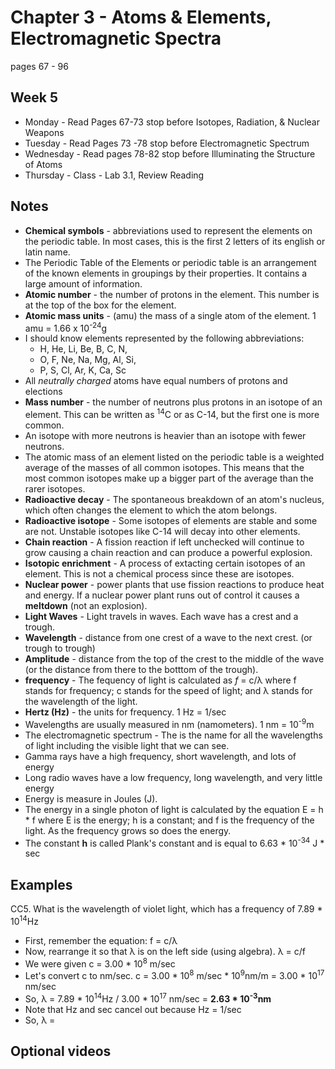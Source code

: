 # Chapter 3 - Atoms & Elements, Electromagnetic Spectra

pages 67 - 96

## Week 5
- Monday - Read Pages 67-73 stop before Isotopes, Radiation, & Nuclear Weapons
- Tuesday - Read Pages 73 -78 stop before Electromagnetic Spectrum
- Wednesday - Read pages 78-82 stop before Illuminating the Structure of Atoms
- Thursday - Class - Lab 3.1,  Review Reading

## Notes

- **Chemical symbols** - abbreviations used to represent the elements on the periodic table. In most cases, this is the first 2 letters of its english or latin name.
- The Periodic Table of the Elements or periodic table is an arrangement of the known elements in groupings by their properties. It contains a large amount of information.
- **Atomic number** - the number of protons in the element. This number is at the top of the box for the element.
- **Atomic mass units** - (amu) the mass of a single atom of the element. 1 amu = 1.66 x 10<sup>-24</sup>g
- I should know elements represented by the following abbreviations:
  - H, He, Li, Be, B, C, N, 
  - O, F, Ne, Na, Mg, Al, Si, 
  - P, S, Cl, Ar, K, Ca, Sc
- All *neutrally charged* atoms have equal numbers of protons and elections
- **Mass number** - the number of neutrons plus protons in an isotope of an element. This can be written as <sup>14</sup>C or as C-14, but the first one is more common.
- An isotope with more neutrons is heavier than an isotope with fewer neutrons.
- The atomic mass of an element listed on the periodic table is a weighted average of the masses of all common isotopes. This means that the most common isotopes make up a bigger part of the average than the rarer isotopes.
- **Radioactive decay** - The spontaneous breakdown of an atom's nucleus, which often changes the element to which the atom belongs.
- **Radioactive isotope** - Some isotopes of elements are stable and some are not. Unstable isotopes like C-14 will decay into other elements.
- **Chain reaction** - A fission reaction if left unchecked will continue to grow causing a chain reaction and can produce a powerful explosion.
- **Isotopic enrichment** - A process of extacting certain isotopes of an element. This is not a chemical process since these are isotopes.
- **Nuclear power** - power plants that use fission reactions to produce heat and energy. If a nuclear power plant runs out of control it causes a **meltdown** (not an explosion).
- **Light Waves** - Light travels in waves. Each wave has a crest and a trough.
- **Wavelength** - distance from one crest of a wave to the next crest. (or trough to trough)
- **Amplitude** - distance from the top of the crest to the middle of the wave (or the distance from there to the botttom of the trough).
- **frequency** - The fequency of light is calculated as *f* = c/&lambda; where f stands for frequency; c stands for the speed of light; and &lambda; stands for the wavelength of the light.
- **Hertz (Hz)** - the units for frequency. 1 Hz = 1/sec
- Wavelengths are usually measured in nm (namometers). 1 nm = 10<sup>-9</sup>m
- The electromagnetic spectrum - The is the name for all the wavelengths of light including the visible light that we can see.
- Gamma rays have a high frequency, short wavelength, and lots of energy
- Long radio waves have a low frequency, long wavelength, and very little energy
- Energy is measure in Joules (J).
- The energy in a single photon of light is calculated by the equation E = h * f where E is the energy; h is a constant; and f is the frequency of the light. As the frequency grows so does the energy.
- The constant **h** is called Plank's constant and is equal to 6.63 * 10<sup>-34</sup> J * sec

## Examples
CC5. What is the wavelength of violet light, which has a frequency of 7.89 * 10<sup>14</sup>Hz
- First, remember the equation: f = c/&lambda;
- Now, rearrange it so that &lambda; is on the left side (using algebra). &lambda; = c/f 
- We were given c = 3.00 * 10<sup>8</sup> m/sec
- Let's convert c to nm/sec. c = 3.00 * 10<sup>8</sup> m/sec * 10<sup>9</sup>nm/m = 3.00 * 10<sup>17</sup> nm/sec
- So, &lambda; = 7.89 * 10<sup>14</sup>Hz / 3.00 * 10<sup>17</sup> nm/sec = **2.63 * 10<sup>-3</sup>nm**
- Note that Hz and sec cancel out because Hz = 1/sec
- So, &lambda; = 

## Optional videos

